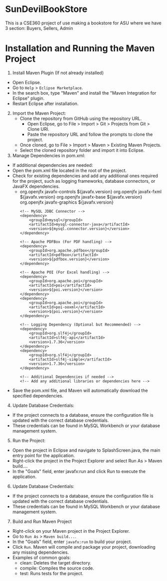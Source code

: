# SunDevilBookStore
This is a CSE360 project of use making a bookstore for ASU where we have 3 section: Buyers, Sellers, Admin

# Installation and Running the Maven Project
1. Install Maven Plugin (If not already installed)
- Open Eclipse.
- Go to `Help` > `Eclipse Marketplace`.
- In the search box, type "Maven" and install the "Maven Integration for Eclipse" plugin.
- Restart Eclipse after installation.
2. Import the Maven Project:
   - Clone the repository from GitHub using the repository URL.
     - Open Eclipse, go to File > Import > Git > Projects from Git > Clone URI.
     - Paste the repository URL and follow the prompts to clone the project.
   - Once cloned, go to File > Import > Maven > Existing Maven Projects.
   - Select the cloned repository folder and import it into Eclipse.
3. Manage Dependencies in pom.xml:
- If additional dependencies are needed:
- Open the pom.xml file located in the root of the project.
- Check for existing dependencies and add any additional ones required for the project, such as logging frameworks, database connectors, or JavaFX dependencies.
  - <dependencies>
        <!-- JavaFX Dependencies -->
        <dependency>
            <groupId>org.openjfx</groupId>
            <artifactId>javafx-controls</artifactId>
            <version>${javafx.version}</version>
        </dependency>
        <dependency>
            <groupId>org.openjfx</groupId>
            <artifactId>javafx-fxml</artifactId>
            <version>${javafx.version}</version>
        </dependency>
        <dependency>
            <groupId>org.openjfx</groupId>
            <artifactId>javafx-base</artifactId>
            <version>${javafx.version}</version>
        </dependency>
        <dependency>
            <groupId>org.openjfx</groupId>
            <artifactId>javafx-graphics</artifactId>
            <version>${javafx.version}</version>
        </dependency>

        <!-- MySQL JDBC Connector -->
        <dependency>
            <groupId>mysql</groupId>
            <artifactId>mysql-connector-java</artifactId>
            <version>${mysql.connector.version}</version>
        </dependency>

        <!-- Apache PDFBox (For PDF handling) -->
        <dependency>
            <groupId>org.apache.pdfbox</groupId>
            <artifactId>pdfbox</artifactId>
            <version>${pdfbox.version}</version>
        </dependency>

        <!-- Apache POI (For Excel handling) -->
        <dependency>
            <groupId>org.apache.poi</groupId>
            <artifactId>poi</artifactId>
            <version>${poi.version}</version>
        </dependency>
        <dependency>
            <groupId>org.apache.poi</groupId>
            <artifactId>poi-ooxml</artifactId>
            <version>${poi.version}</version>
        </dependency>

        <!-- Logging Dependency (Optional but Recommended) -->
        <dependency>
            <groupId>org.slf4j</groupId>
            <artifactId>slf4j-api</artifactId>
            <version>1.7.36</version>
        </dependency>
        <dependency>
            <groupId>org.slf4j</groupId>
            <artifactId>slf4j-simple</artifactId>
            <version>1.7.36</version>
        </dependency>

        <!-- Additional Dependencies if needed -->
        <!-- Add any additional libraries or dependencies here -->
    </dependencies>
- Save the pom.xml file, and Maven will automatically download the specified dependencies.
4. Update Database Credentials:
- If the project connects to a database, ensure the configuration file is updated with the correct database credentials.
- These credentials can be found in MySQL Workbench or your database management system.
5. Run the Project:
  - Open the project in Eclipse and navigate to SplashScreen.java, the main entry point for the application.
  - Right-click the project in the Project Explorer and select Run As > Maven build....
  - In the "Goals" field, enter javafx:run and click Run to execute the application.
6. Update Database Credentials:
- If the project connects to a database, ensure the configuration file is updated with the correct database credentials.
- These credentials can be found in MySQL Workbench or your database management system.
7. Build and Run Maven Project
- Right-click on your Maven project in the Project Explorer.
- Go to `Run As` > `Maven build...`.
- In the "Goals" field, enter `javafx:run` to build your project.
- Click `Run`. Maven will compile and package your project, downloading any missing dependencies.
- Examples of common goals:
  - clean: Deletes the target directory.
  - compile: Compiles the source code.
  - test: Runs tests for the project.

